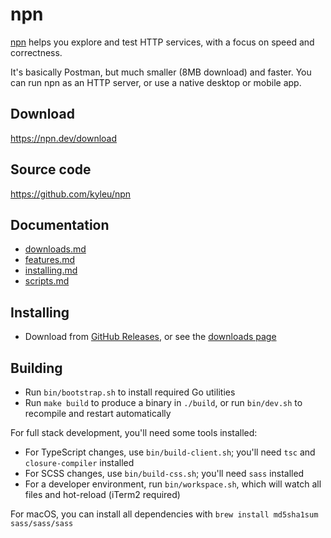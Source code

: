 # npn

[npn](https://npn.dev) helps you explore and test HTTP services, with a focus on speed and correctness.

It's basically Postman, but much smaller (8MB download) and faster. You can run npn as an HTTP server, or use a native desktop or mobile app.

## Download

https://npn.dev/download

## Source code

https://github.com/kyleu/npn

## Documentation

- [downloads.md](doc/downloads.md)
- [features.md](doc/features.md)
- [installing.md](doc/installing.md)
- [scripts.md](doc/scripts.md)

## Installing

- Download from [GitHub Releases](https://github.com/kyleu/npn/releases/latest), or see the [downloads page](doc/downloads.md) 

## Building

- Run `bin/bootstrap.sh` to install required Go utilities
- Run `make build` to produce a binary in `./build`, or run `bin/dev.sh` to recompile and restart automatically

For full stack development, you'll need some tools installed:

- For TypeScript changes, use `bin/build-client.sh`; you'll need `tsc` and `closure-compiler` installed
- For SCSS changes, use `bin/build-css.sh`; you'll need `sass` installed
- For a developer environment, run `bin/workspace.sh`, which will watch all files and hot-reload (iTerm2 required)

For macOS, you can install all dependencies with `brew install md5sha1sum sass/sass/sass`
